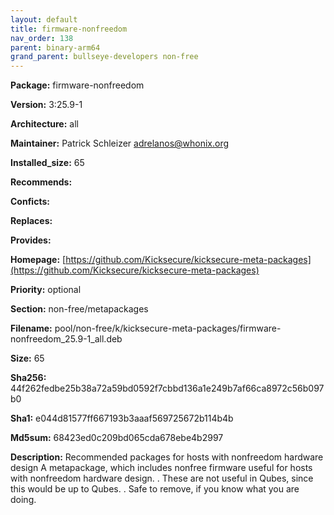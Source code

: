 ```yaml
---
layout: default
title: firmware-nonfreedom
nav_order: 138
parent: binary-arm64
grand_parent: bullseye-developers non-free
---
```


**Package:** firmware-nonfreedom

**Version:** 3:25.9-1

**Architecture:**  all

**Maintainer:**  Patrick Schleizer <adrelanos@whonix.org>

**Installed_size:**  65

**Recommends:**  

**Conficts:**  

**Replaces:**  

**Provides:**  

**Homepage:**  [https://github.com/Kicksecure/kicksecure-meta-packages](https://github.com/Kicksecure/kicksecure-meta-packages)

**Priority:**  optional

**Section:** non-free/metapackages

**Filename:**  pool/non-free/k/kicksecure-meta-packages/firmware-nonfreedom_25.9-1_all.deb

**Size:**  65

**Sha256:**  44f262fedbe25b38a72a59bd0592f7cbbd136a1e249b7af66ca8972c56b097b0

**Sha1:**  e044d81577ff667193b3aaaf569725672b114b4b

**Md5sum:**  68423ed0c209bd065cda678ebe4b2997

**Description:** Recommended packages for hosts with nonfreedom hardware design
 A metapackage, which includes nonfree firmware useful for hosts with
 nonfreedom hardware design.
 .
 These are not useful in Qubes, since this would be up to Qubes.
 .
 Safe to remove, if you know what you are doing.


